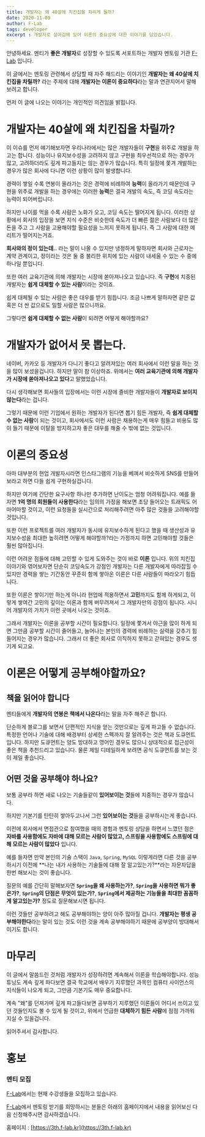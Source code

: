 ```yaml
---
title: 개발자는 왜 40살에 치킨집을 차리게 될까?
date: 2020-11-09
author: F-Lab
tags: developer
excerpt : 개발자로 살아감에 있어 이론의 중요성에 대한 이야기를 담았습니다. 
---
```


안녕하세요. 멘티가 **좋은 개발자**로 성장할 수 있도록 서포트하는 개발자 멘토링 기관 [F-Lab](https://3th.f-lab.kr) 입니다.

이 글에서는 멘토링 관련해서 상담할 때 자주 해드리는 이야기인 **개발자는 왜 40살에 치킨집을 차릴까?** 라는 주제에 대해 **개발자는 이론이 중요하다**라는 말과 연관지어서 말해보려고 합니다.

먼저 이 글에 나오는 이야기는 개인적인 의견임을 밝힙니다.

# 개발자는 40살에 왜 치킨집을 차릴까?
이 이슈를 먼저 얘기해보자면 우리나라에서는 많은 개발자들이 **구현**을 위주로 개발을 하고는 합니다. 
성능이나 유지보수성을 고려하지 않고 구현을 최우선적으로 하는 경우가 많고, 고려하더라도 깊게 파고들지는 않는 경우가 많습니다. 특히 일정에 쫓겨 개발하는 경우가 많은 회사에 다니면 이런 상황이 많이 발생합니다.

경력이 쌓일 수록 연봉이 올라가는 것은 경력에 비례하여 **능력**이 올라가기 때문인데 구현을 위주로 개발을 하는 경우에는 이러한 **능력**은 결국 개발의 속도, 즉 코딩 속도라는 능력이 되어버립니다.

하지만 나이를 먹을 수록 사람은 노화가 오고, 코딩 속도는 떨어지게 됩니다. 이러한 상황에서 회사의 입장을 보면 지식 수준은 비슷한데 속도가 더 빠른 젊은 사람보다 더 많은 돈을 주고 그 사람을 고용해야할 필요성을 느끼지 못하게 됩니다. 즉 그 사람에 대한 메리트가 떨어지는거죠.

**회사와의 정이 있는데..** 라는 말이 나올 수 있지만 냉정하게 말하자면 회사와 근로자는 계약 관계이고, 정이라는 것은 둘 중 불리한 위치에 있는 사람이 내세울 수 있는 수 중에 하나일 뿐입니다.

또한 여러 교육기관에 의해 개발자는 시장에 쏟아져나오고 있습니다. 즉 **구현**에 치중된 개발자는 **쉽게 대체할 수 있는 사람**이라는 것이죠.

쉽게 대체될 수 있는 사람은 좋은 대우를 받기 힘듭니다. 조금 나쁘게 말하자면 같은 값 혹은 더 싼 값으로도 일할 사람은 많으니까요.

그렇다면 **쉽게 대체할 수 없는 사람**이 되려면 어떻게 해야할까요?


# 개발자가 없어서 못 뽑는다.
네이버, 카카오 등 개발자가 다니기 좋다고 알려져있는 여러 회사에서 이런 말을 하는 것을 많이 보셨을겁니다. 하지만 말이 참 이상하죠. 위에서는 **여러 교육기관에 의해 개발자가 시장에 쏟아져나오고 있다**고 말했었습니다.

다시 생각해보면 회사들의 입장에서는 이런 시장에 즐비한 개발자들이 **개발자로 보이지 않는다**라는 겁니다.

그렇기 때문에 이런 기업에서 원하는 개발자가 된다면 뽑기 힘든 개발자, 즉 **쉽게 대체할 수 없는 사람**이 되는 것이고, 회사에서도 이런 사람은 채용하는게 매우 힘들고 비용도 많이 들기 때문에 이탈을 방지하고자 좋은 대우를 해줄 수 밖에 없는 것입니다. 

# 이론의 중요성
아마 대부분의 현업 개발자시라면 인스타그램의 기능을 베껴서 비슷하게 SNS를 만들어보라고 하면 다들 쉽게 구현하실겁니다.

하지만 여기에 간단한 요구사항 하나만 추가하면 난이도는 엄청 어려워집니다. 예를 들자면 **1억 명의 회원들이 사용한다**라는 임의의 가정을 해보면 초당 들어오는 트래픽도 어마어마할 것이고, 이런 요청들을 실시간으로 처리해주려면 아주 많은 것들을 고려해야할 것입니다.

또한 이런 프로젝트를 여러 개발자가 동시에 유지보수하게 된다고 했을 때 생산성과 유지보수성을 최대한 높히려면 어떻게 해야할까?라는 가정까지 하면 고민해야할 것들은 훨씬 많아집니다.

이런 어려운 점들에 대해 고민할 수 있게 도와주는 것이 바로 **이론** 입니다. 위의 치킨집 이야기와 엮어보자면 단순히 코딩속도가 강점인 개발자는 다른 개발자에게 따라잡힐 수 있지만 경력을 쌓는 기간동안 꾸준히 함께 쌓아온 이론은 다른 사람들이 따라오기 힘듭니다.

또한 이론은 쌓이기만 하는게 아니라 현업에 적용하면서 **고민**까지도 함께 하게되고, 이렇게 쌓여간 고민의 깊이는 이론과 함께 버무려져서 그 개발자만의 강점이 됩니다. 시니어 개발자의 가치가 이런 곳에서 나오는 것이죠.

그래서 개발자는 이론을 공부할 시간이 필요합니다. 일정에 쫓겨서 야근을 많이 하게 되면 그만큼 공부할 시간이 줄어들고, 늘어나는 본인의 경력에 비례하는 실력을 갖추기 힘들어지는 경우가 많습니다. 그래서 더 좋은 회사로 이직하지 못하고 갇혀있는 경우도 생기게 되고요.

# 이론은 어떻게 공부해야할까요?
## 책을 읽어야 합니다
멘티들에게 **개발자의 연봉은 책에서 나온다**라는 말을 자주 해주곤 합니다.

단순하게 블로그를 보면서 단편적인 지식을 얻는 것만으로는 깊게 파고들 수 없습니다. 특정한 언어나 기술에 대해 배경부터 상세한 스펙까지 잘 알려주는 것은 책과 도큐먼트입니다. 하지만 도큐먼트는 양도 방대하고 영어인 경우도 많으니 상대적으로 접근성이 좋은 책을 추천드리고 있습니다. 물론 제일 디테일하게 보려면 공식 도큐먼트를 보는 것이 제일 좋습니다. 

## 어떤 것을 공부해야 하나요?
보통 공부라 하면 새로 나오는 기술들같이 **있어보이는 것**들에 치중하는 경우가 많습니다.

하지만 기본기를 탄탄히 쌓아두고나서 그런 **있어보이는 것**들을 공부하시는게 좋습니다.

이전에 회사에서 면접관으로 참여했을 때의 경험과 멘토링 상담을 하면서 느꼈던 점은 **자바를 사용함에도 자바에 대해 모르는 사람이 많았고, 스프링을 사용함에도 스프링에 대해 모르는 사람이 많았다** 입니다. 

예를 들자면 만약 본인의 기술 스택이 `Java`, `Spring`, `MySQL` 이렇게라면 다른 것을 공부하시기 이전에 **나는 내가 사용하는 기술들에 대해 잘 알고있는가?**라는 자문자답을 한번 해보시는 것이 좋습니다.

질문의 예를 간단히 말해보자면 **`Spring`을 왜 사용하는가?**, **`Spring`을 사용하면 뭐가 좋은가?**, **`Spring`의 단점은 무엇이 있는가?**, **`Spring`에서 제공하는 기능들을 최대한 꼼꼼하게 알고있는가?** 정도로 질문해보시면 됩니다.

이런 것들만 공부하려고 해도 공부해야하는 양이 아주 많아질 겁니다. **개발자는 평생 공부해야한다**라는 말이 있는 것도 이런 것을 계속 공부해야하기 때문에 공부양이 방대해서이기도 합니다.
  

# 마무리
이 글에서 말씀드린 것처럼 개발자가 성장하려면 계속해서 이론을 학습해야합니다. 성능 튜닝도 계속 깊게 파다보면 결국 학교에서 배우기 지루했던 과목인 컴퓨터 사이언스의 지식들이 나오게 되고, 그만큼 기본기도 매우 중요합니다.

계속 "왜"를 던져가며 깊게 파고들다보면 공부하기 지루했던 이론들이 어디서 쓰이고 있던 것들인지도 볼 수 있게 될 것이고, 위에서 언급한 **대체하기 힘든 사람**에 점점 가까워지실 수 있을겁니다.

읽어주셔서 감사합니다.


# 홍보
### 멘티 모집
[F-Lab](https://3th.f-lab.kr)에서는 현재 수강생들을 모집하고 있습니다.

[F-Lab](https://3th.f-lab.kr)에서 멘토링 받기를 희망하시는 분들은 아래의 홈페이지에서 내용을 읽어보신 다음 신청해주시면 감사하겠습니다.

홈페이지 : [https://3th.f-lab.kr](https://3th.f-lab.kr)
